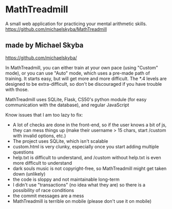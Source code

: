 # MathTreadmill
A small web application for practicing your mental arithmetic skills.
https://github.com/michaelskyba/MathTreadmill

## made by Michael Skyba
https://github.com/michaelskyba/

In MathTreadmill, you can either train at your own pace (using "Custom" mode), or you can use "Auto" mode, which uses a pre-made path of training. It starts easy, but will get more and more difficult. The \*.4 levels are designed to be extra-difficult, so don't be discouraged if you have trouble with those.

MathTreadmill uses SQLite, Flask, CS50's python module (for easy communication with the database), and regular JavaScript


Know issues that I am too lazy to fix:
- A lot of checks are done in the front-end, so if the user knows a bit of js, they can mess things up (make their username > 15 chars, start /custom with invalid options, etc.)
- The project uses SQLite, which isn't scalable
- custom.html is very clunky, especially once you start adding multiple questions
- help.txt is difficult to understand, and /custom without help.txt is even more difficult to understand
- dark souls music is not copyright-free, so MathTreadmill might get taken down (unlikely)
- the code is sloppy and not maintainable long-term
- I didn't use "transactions" (no idea what they are) so there is a possibility of race conditions
- the commit messages are a mess
- MathTreadmill is terrible on mobile (please don't use it on mobile)
